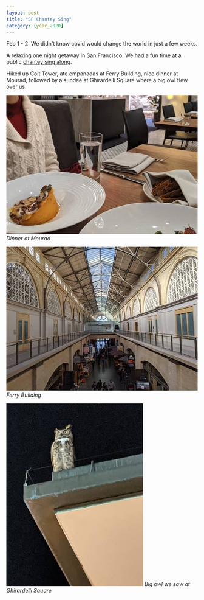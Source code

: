 ```yaml
---
layout: post
title: "SF Chantey Sing"
category: [year_2020]
---
```

Feb 1 - 2. We didn't know covid would change the world in just a few weeks.

A relaxing one night getaway in San Francisco. We had a fun time at a public [chantey sing along](https://www.nps.gov/safr/learn/historyculture/chantey-sing.htm).

Hiked up Coit Tower, ate empanadas at Ferry Building, nice dinner at Mourad, followed by a sundae at Ghirardelli Square where a big owl flew over us.

![](images/sf1.jpg)
_Dinner at Mourad_

![](images/sf2.jpg)
_Ferry Building_

![](images/sf3.jpg)
_Big owl we saw at Ghirardelli Square_